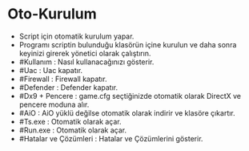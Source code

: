 # Oto-Kurulum
- Script için otomatik kurulum yapar.
- Programı scriptin bulunduğu klasörün içine kurulun ve daha sonra keyinizi girerek yönetici olarak çalıştırın.
- #Kullanım : Nasıl kullanacağınızı gösterir.
- #Uac : Uac kapatır.
- #Firewall : Firewall kapatır.
- #Defender : Defender kapatır.
- #Dx9 + Pencere : game.cfg seçtiğinizde otomatik olarak DirectX ve pencere moduna alır.
- #AiO : AiO yüklü değilse otomatik olarak indirir ve klasöre çıkartır.
- #Ts.exe : Otomatik olarak açar.
- #Run.exe : Otomatik olarak açar.
- #Hatalar ve Çözümleri : Hatalar ve Çözümlerini gösterir.
